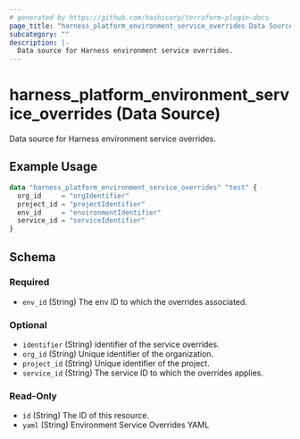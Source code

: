 ```yaml
---
# generated by https://github.com/hashicorp/terraform-plugin-docs
page_title: "harness_platform_environment_service_overrides Data Source - terraform-provider-harness"
subcategory: ""
description: |-
  Data source for Harness environment service overrides.
---
```


# harness_platform_environment_service_overrides (Data Source)

Data source for Harness environment service overrides.

## Example Usage

```terraform
data "harness_platform_environment_service_overrides" "test" {
  org_id     = "orgIdentifier"
  project_id = "projectIdentifier"
  env_id     = "environmentIdentifier"
  service_id = "serviceIdentifier"
}
```

<!-- schema generated by tfplugindocs -->
## Schema

### Required

- `env_id` (String) The env ID to which the overrides associated.

### Optional

- `identifier` (String) identifier of the service overrides.
- `org_id` (String) Unique identifier of the organization.
- `project_id` (String) Unique identifier of the project.
- `service_id` (String) The service ID to which the overrides applies.

### Read-Only

- `id` (String) The ID of this resource.
- `yaml` (String) Environment Service Overrides YAML
